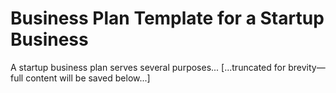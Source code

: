 # Business Plan Template for a Startup Business

A startup business plan serves several purposes...
[...truncated for brevity—full content will be saved below...]
